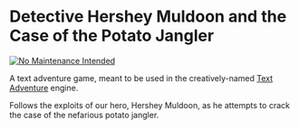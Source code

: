 Detective Hershey Muldoon and the Case of the Potato Jangler
==============

[![No Maintenance Intended](http://unmaintained.tech/badge.svg)](http://unmaintained.tech/)

A text adventure game, meant to be used in the creatively-named [Text Adventure](https://github.com/Jay2645/text-adventure) engine.

Follows the exploits of our hero, Hershey Muldoon, as he attempts to crack the case of the nefarious potato jangler.
